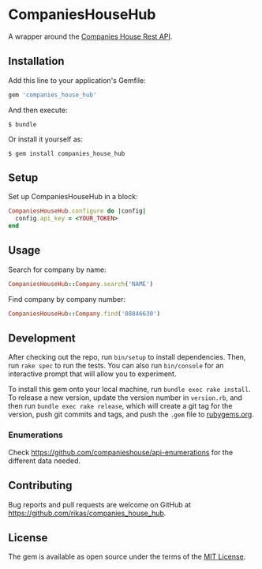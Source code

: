 # CompaniesHouseHub
A wrapper around the [Companies House Rest API](https://developer.companieshouse.gov.uk/api/docs/).

## Installation

Add this line to your application's Gemfile:

```ruby
gem 'companies_house_hub'
```

And then execute:

    $ bundle

Or install it yourself as:

    $ gem install companies_house_hub

## Setup

Set up CompaniesHouseHub in a block:

```ruby
CompaniesHouseHub.configure do |config|
  config.api_key = <YOUR_TOKEN>
end
```

## Usage

Search for company by name:

```ruby
CompaniesHouseHub::Company.search('NAME')
```

Find company by company number:

```ruby
CompaniesHouseHub::Company.find('08846630')
```

## Development

After checking out the repo, run `bin/setup` to install dependencies. Then, run `rake spec` to run
the tests. You can also run `bin/console` for an interactive prompt that will allow you to
experiment.

To install this gem onto your local machine, run `bundle exec rake install`. To release a new
version, update the version number in `version.rb`, and then run `bundle exec rake release`, which
will create a git tag for the version, push git commits and tags, and push the `.gem` file
to [rubygems.org](https://rubygems.org).

### Enumerations

Check https://github.com/companieshouse/api-enumerations for the different data needed.

## Contributing

Bug reports and pull requests are welcome on GitHub at https://github.com/rikas/companies_house_hub.

## License

The gem is available as open source under the terms of the [MIT License](https://opensource.org/licenses/MIT).
